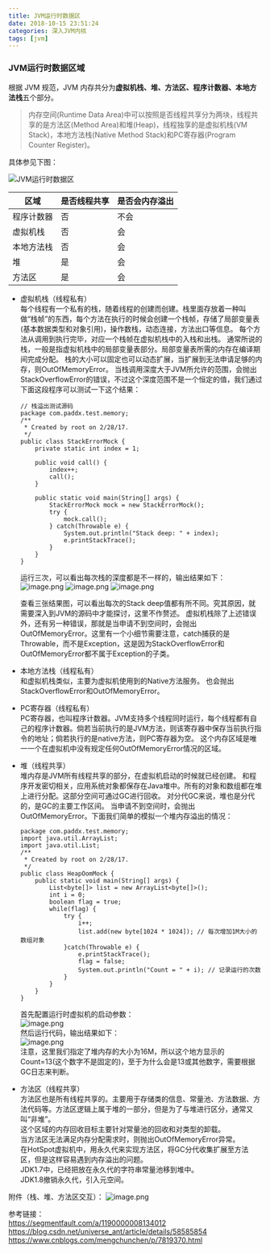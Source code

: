 ```yaml
---
title: JVM运行时数据区
date: 2018-10-15 23:51:24
categories: 深入JVM内核
tags: [jvm]
---
```

### JVM运行时数据区域
根据 JVM 规范，JVM 内存共分为**虚拟机栈、堆、方法区、程序计数器、本地方法栈**五个部分。  
> 内存空间(Runtime Data Area)中可以按照是否线程共享分为两块，线程共享的是方法区(Method Area)和堆(Heap)，线程独享的是虚拟机栈(VM Stack)，本地方法栈(Native Method Stack)和PC寄存器(Program Counter Register)。  

具体参见下图：  

![JVM运行时数据区](https://upload-images.jianshu.io/upload_images/8760038-0fbf4b052e52c4f7.png?imageMogr2/auto-orient/strip%7CimageView2/2/w/1240)

<!-- more -->

区域 | 是否线程共享 | 是否会内存溢出
---|---|---
程序计数器 | 否 | 不会
虚拟机栈 | 否 | 会
本地方法栈 | 否 | 会
堆 | 是 | 会
方法区 | 是 | 会

- 虚拟机栈（线程私有）  
每个线程有一个私有的栈，随着线程的创建而创建。栈里面存放着一种叫做“栈帧”的东西，每个方法在执行的时候会创建一个栈帧，存储了局部变量表(基本数据类型和对象引用)，操作数栈，动态连接，方法出口等信息。
每个方法从调用到执行完毕，对应一个栈帧在虚拟机栈中的入栈和出栈。
通常所说的栈，一般是指虚拟机栈中的局部变量表部分。局部变量表所需的内存在编译期间完成分配。
栈的大小可以固定也可以动态扩展，当扩展到无法申请足够的内存，则OutOfMemoryError。
当栈调用深度大于JVM所允许的范围，会抛出StackOverflowError的错误，不过这个深度范围不是一个恒定的值，我们通过下面这段程序可以测试一下这个结果：
    ```
    // 栈溢出测试源码
    package com.paddx.test.memory;
    /**
     * Created by root on 2/28/17.
     */
    public class StackErrorMock {
        private static int index = 1;
    
        public void call() {
            index++;
            call();
        }
    
        public static void main(String[] args) {
            StackErrorMock mock = new StackErrorMock();
            try {
                mock.call();
            } catch(Throwable e) {
                System.out.println("Stack deep: " + index);
                e.printStackTrace();
            }
        }
    }
    ```
    运行三次，可以看出每次栈的深度都是不一样的，输出结果如下：
    ![image.png](https://upload-images.jianshu.io/upload_images/8760038-a0f0b393a34ec6eb.png?imageMogr2/auto-orient/strip%7CimageView2/2/w/1240)
    ![image.png](https://upload-images.jianshu.io/upload_images/8760038-4ed267fdda0323cc.png?imageMogr2/auto-orient/strip%7CimageView2/2/w/1240)
    ![image.png](https://upload-images.jianshu.io/upload_images/8760038-5dd59dde81863c09.png?imageMogr2/auto-orient/strip%7CimageView2/2/w/1240)
    
    查看三张结果图，可以看出每次的Stack deep值都有所不同。究其原因，就需要深入到JVM的源码中才能探讨，这里不作赘述。
    虚拟机栈除了上述错误外，还有另一种错误，那就是当申请不到空间时，会抛出OutOfMemoryError。这里有一个小细节需要注意，catch捕获的是Throwable，而不是Exception，这是因为StackOverflowError和OutOfMemoryError都不属于Exception的子类。

- 本地方法栈（线程私有）  
和虚拟机栈类似，主要为虚拟机使用到的Native方法服务。
也会抛出StackOverflowError和OutOfMemoryError。


- PC寄存器（线程私有）  
PC寄存器，也叫程序计数器。JVM支持多个线程同时运行，每个线程都有自己的程序计数器。倘若当前执行的是JVM方法，则该寄存器中保存当前执行指令的地址；倘若执行的是native方法，则PC寄存器为空。
这个内存区域是唯一一个在虚拟机中没有规定任何OutOfMemoryError情况的区域。

- 堆（线程共享）  
堆内存是JVM所有线程共享的部分，在虚拟机启动的时候就已经创建。
和程序开发密切相关，应用系统对象都保存在Java堆中。所有的对象和数组都在堆上进行分配。这部分空间可通过GC进行回收。
对分代GC来说，堆也是分代的，是GC的主要工作区间。
当申请不到空间时，会抛出OutOfMemoryError。下面我们简单的模拟一个堆内存溢出的情况：
    ```
    package com.paddx.test.memory;
    import java.util.ArrayList;
    import java.util.List;
    /**
     * Created by root on 2/28/17.
     */
    public class HeapOomMock {
        public static void main(String[] args) {
            List<byte[]> list = new ArrayList<byte[]>();
            int i = 0;
            boolean flag = true;
            while(flag) {
                try {
                    i++;
                    list.add(new byte[1024 * 1024]); // 每次增加1M大小的数组对象
                }catch(Throwable e) {
                    e.printStackTrace();
                    flag = false;
                    System.out.println("Count = " + i); // 记录运行的次数
                }
            }
        }
    }
    ```
    首先配置运行时虚拟机的启动参数：  
    ![image.png](https://upload-images.jianshu.io/upload_images/8760038-fcba7402e9643c67.png?imageMogr2/auto-orient/strip%7CimageView2/2/w/1240)  
    然后运行代码，输出结果如下：  
    ![image.png](https://upload-images.jianshu.io/upload_images/8760038-fc81a4361af7456c.png?imageMogr2/auto-orient/strip%7CimageView2/2/w/1240)  
    注意，这里我们指定了堆内存的大小为16M，所以这个地方显示的Count=13(这个数字不是固定的)，至于为什么会是13或其他数字，需要根据GC日志来判断。

- 方法区（线程共享）  
方法区也是所有线程共享的。主要用于存储类的信息、常量池、方法数据、方法代码等。方法区逻辑上属于堆的一部分，但是为了与堆进行区分，通常又叫“非堆”。   
这个区域的内存回收目标主要针对常量池的回收和对类型的卸载。  
当方法区无法满足内存分配需求时，则抛出OutOfMemoryError异常。  
在HotSpot虚拟机中，用永久代来实现方法区，将GC分代收集扩展至方法区，但是这样容易遇到内存溢出的问题。  
JDK1.7中，已经把放在永久代的字符串常量池移到堆中。  
JDK1.8撤销永久代，引入元空间。  


附件（栈、堆、方法区交互）：
![image.png](https://upload-images.jianshu.io/upload_images/8760038-1986aac726fa8f97.png?imageMogr2/auto-orient/strip%7CimageView2/2/w/1240)

参考链接：  
https://segmentfault.com/a/1190000008134012
https://blog.csdn.net/universe_ant/article/details/58585854
https://www.cnblogs.com/mengchunchen/p/7819370.html
